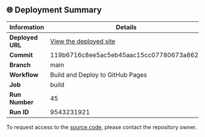 ## 🌐 Deployment Summary

| Information | Details |
|-------------|---------|
| **Deployed URL** | [View the deployed site](https://First-Matter.github.io/public-demo) |
| **Commit** | 119b6716c8ee5ac5eb45aac15cc07780673a8629 |
| **Branch** | main |
| **Workflow** | Build and Deploy to GitHub Pages |
| **Job** | build |
| **Run Number** | 45 |
| **Run ID** | 9543231921 |

To request access to the [source code](https://github.com/First-Matter/flappy-jam-2024), please contact the repository owner.
